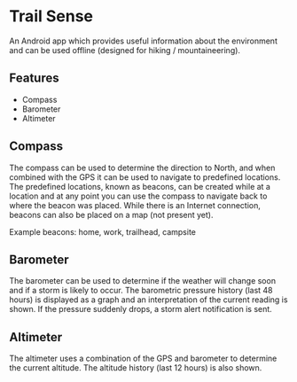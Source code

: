 # Trail Sense
 An Android app which provides useful information about the environment and can be used offline (designed for hiking / mountaineering).

## Features
* Compass
* Barometer
* Altimeter

## Compass
The compass can be used to determine the direction to North, and when combined with the GPS it can be used to navigate to predefined locations. The predefined locations, known as beacons, can be created while at a location and at any point you can use the compass to navigate back to where the beacon was placed. While there is an Internet connection, beacons can also be placed on a map (not present yet).

Example beacons: home, work, trailhead, campsite

## Barometer
The barometer can be used to determine if the weather will change soon and if a storm is likely to occur. The barometric pressure history (last 48 hours) is displayed as a graph and an interpretation of the current reading is shown. If the pressure suddenly drops, a storm alert notification is sent.

## Altimeter
The altimeter uses a combination of the GPS and barometer to determine the current altitude. The altitude history (last 12 hours) is also shown. 
